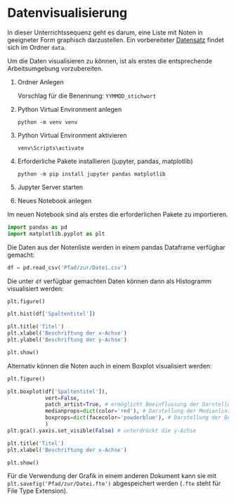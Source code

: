 # Datenvisualisierung

In dieser Unterrichtssequenz geht es darum, eine Liste mit Noten in
geeigneter Form graphisch darzustellen. Ein vorbereiteter 
[Datensatz](data/notenliste.csv)
findet sich im Ordner `data`.

Um die Daten visualisieren zu können, ist als erstes die entsprechende
Arbeitsumgebung vorzubereiten.

1. Ordner Anlegen
   
   Vorschlag für die Benennung: `YYMMDD_stichwort`

2. Python Virtual Environment anlegen
   
   ```shell
   python -m venv venv
   ```
3. Python Virtual Environment aktivieren
   
   ```shell
   venv\Scripts\activate
   ```
4. Erforderliche Pakete installieren (jupyter, pandas, matplotlib)
   
   ```shell
   python -m pip install jupyter pandas matplotlib
   ```
5. Jupyter Server starten
6. Neues Notebook anlegen

Im neuen Notebook sind als erstes die erforderlichen Pakete zu
importieren.

```python
import pandas as pd
import matplotlib.pyplot as plt
```

Die Daten aus der Notenliste werden in einem pandas Dataframe verfügbar
gemacht:

```python
df = pd.read_csv('Pfad/zur/Datei.csv')
```

Die unter `df` verfügbar gemachten Daten können dann als Histogramm
visualisiert werden:

```python
plt.figure()

plt.hist(df['Spaltentitel'])

plt.title('Titel')
plt.xlabel('Beschriftung der x-Achse')
plt.ylabel('Beschriftung der y-Achse')

plt.show()
```

Alternativ können die Noten auch in einem Boxplot visualisiert werden:

```python
plt.figure()

plt.boxplot(df['Spaltentitel']),
            vert=False,
            patch_artist=True, # ermöglicht Beeinflussung der Darstellung
            medianprops=dict(color='red'), # Darstellung der Medianlinie
            boxprops=dict(facecolor='powderblue'), # Darstellung der Box
            )
plt.gca().yaxis.set_visible(False) # unterdrückt die y-Achse

plt.title('Titel')
plt.xlabel('Beschriftung der x-Achse')

plt.show()
```

Für die Verwendung der Grafik in einem anderen Dokument kann sie mit
`plt.savefig('Pfad/zur/Datei.fte')` abgespeichert werden (`.fte` steht
für File Type Extension).